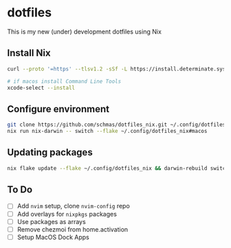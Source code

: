 # dotfiles

This is my new (under) development dotfiles using Nix

## Install Nix

```bash
curl --proto '=https' --tlsv1.2 -sSf -L https://install.determinate.systems/nix | sh -s -- install

# if macos install Command Line Tools
xcode-select --install
```

## Configure environment

```bash
git clone https://github.com/schmas/dotfiles_nix.git ~/.config/dotfiles_nix
nix run nix-darwin -- switch --flake ~/.config/dotfiles_nix#macos
```

## Updating packages

```bash
nix flake update --flake ~/.config/dotfiles_nix && darwin-rebuild switch --flake ~/.config/dotfiles_nix#macos
```

## To Do

- [ ] Add `nvim` setup, clone `nvim-config` repo
- [ ] Add overlays for `nixpkgs` packages
- [ ] Use packages as arrays
- [ ] Remove chezmoi from home.activation
- [ ] Setup MacOS Dock Apps
